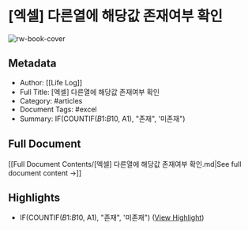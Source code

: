 # [엑셀] 다른열에 해당값 존재여부 확인

![rw-book-cover](https://img1.daumcdn.net/thumb/R800x0/?scode=mtistory2&fname=https%3A%2F%2Ft1.daumcdn.net%2Ftistory_admin%2Fstatic%2Fimages%2FopenGraph%2Fopengraph.png)

## Metadata
- Author: [[Life Log]]
- Full Title: [엑셀] 다른열에 해당값 존재여부 확인
- Category: #articles
- Document Tags:  #excel 
- Summary: IF(COUNTIF($B$1:$B$10, A1), "존재", '미존재")

## Full Document
[[Full Document Contents/[엑셀] 다른열에 해당값 존재여부 확인.md|See full document content →]]

## Highlights
- IF(COUNTIF($B$1:$B$10, A1), "존재", '미존재") ([View Highlight](https://read.readwise.io/read/01hema638w8vjs2wekqshdbekm))
